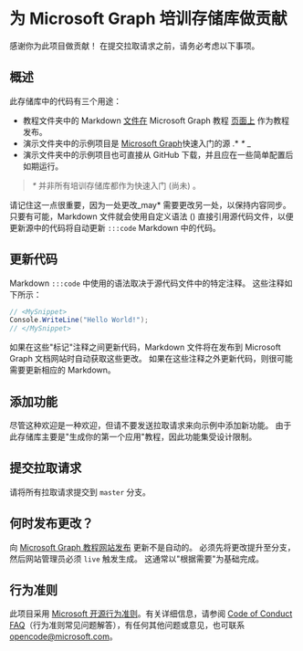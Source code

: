 # <a name="contributing-to-microsoft-graph-training-repositories"></a>为 Microsoft Graph 培训存储库做贡献

感谢你为此项目做贡献！ 在提交拉取请求之前，请务必考虑以下事项。

## <a name="overview"></a>概述

此存储库中的代码有三个用途：

- 教程文件夹中的 Markdown [文件在](/tutorial) Microsoft Graph 教程 [页面上](https://docs.microsoft.com/graph/tutorials) 作为教程发布。
- 演示文件夹中的示例项目是 [](/demo) [Microsoft Graph](https://developer.microsoft.com/graph/quick-start)快速入门的源 .* *\** _
- 演示文件夹中的示例项目也可直接从 GitHub 下载，并且应在一些简单配置后如期运行。

> _*\**_ 并非所有培训存储库都作为快速入门 (尚未) 。

请记住这一点很重要，因为一处更改_may* 需要更改另一处，以保持内容同步。只要有可能，Markdown 文件就会使用自定义语法 () 直接引用源代码文件，以便更新源中的代码将自动更新 `:::code` Markdown 中的代码。

## <a name="updating-code"></a>更新代码

Markdown `:::code` 中使用的语法取决于源代码文件中的特定注释。 这些注释如下所示：

```csharp
// <MySnippet>
Console.WriteLine("Hello World!");
// </MySnippet>
```

如果在这些"标记"注释之间更新代码，Markdown 文件将在发布到 Microsoft Graph 文档网站时自动获取这些更改。 如果在这些注释之外更新代码，则很可能需要更新相应的 Markdown。

## <a name="adding-features"></a>添加功能

尽管这种欢迎是一种欢迎，但请不要发送拉取请求来向示例中添加新功能。 由于此存储库主要是"生成你的第一个应用"教程，因此功能集受设计限制。

## <a name="submitting-pull-requests"></a>提交拉取请求

请将所有拉取请求提交到 `master` 分支。

## <a name="when-do-changes-get-published"></a>何时发布更改？

向 [Microsoft Graph 教程网站发布](https://docs.microsoft.com/graph/tutorials) 更新不是自动的。 必须先将更改提升至分支，然后网站管理员必须 `live` 触发生成。 这通常以"根据需要"为基础完成。

## <a name="code-of-conduct"></a>行为准则

此项目采用 [Microsoft 开源行为准则](https://opensource.microsoft.com/codeofconduct/)。有关详细信息，请参阅 [Code of Conduct FAQ](https://opensource.microsoft.com/codeofconduct/faq/)（行为准则常见问题解答），有任何其他问题或意见，也可联系 [opencode@microsoft.com](mailto:opencode@microsoft.com)。
